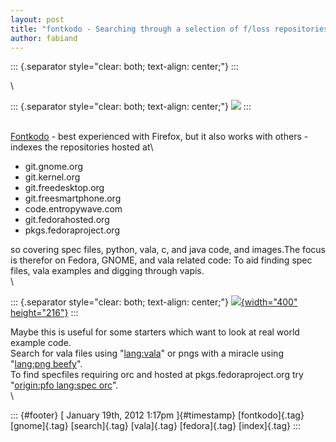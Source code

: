 ```yaml
---
layout: post
title: "fontkodo - Searching through a selection of f/loss repositories."
author: fabiand
---
```




::: {.separator style="clear: both; text-align: center;"}
:::

\

::: {.separator style="clear: both; text-align: center;"}
[![](http://static1.robohash.com/fontkodo)](http://static1.robohash.com/fontkodo)
:::

\
[Fontkodo](http://www.fontkodo.org/search/) - best experienced with
Firefox, but it also works with others - indexes the repositories hosted
at\

-   git.gnome.org
-   git.kernel.org
-   git.freedesktop.org
-   git.freesmartphone.org
-   code.entropywave.com
-   git.fedorahosted.org
-   pkgs.fedoraproject.org 

so covering spec files, python, vala, c, and java code, and images.The
focus is therefor on Fedora, GNOME, and vala related code: To aid
finding spec files, vala examples and digging through vapis.\
\

::: {.separator style="clear: both; text-align: center;"}
[![](http://2.bp.blogspot.com/-U2pmLBtaox0/Txfyn566brI/AAAAAAAAAH8/1SHlIfu-52I/s400/Bildschirmfoto+am+2012-01-19+11%253A23%253A03.png){width="400"
height="216"}](http://2.bp.blogspot.com/-U2pmLBtaox0/Txfyn566brI/AAAAAAAAAH8/1SHlIfu-52I/s1600/Bildschirmfoto+am+2012-01-19+11%253A23%253A03.png)
:::

Maybe this is useful for some starters which want to look at real world
example code.\
Search for vala files using
"[lang:vala](http://www.fontkodo.org/search/?q=lang:vala)" or pngs with
a miracle using "[lang:png
beefy](http://www.fontkodo.org/search/?q=lang:png+beefy)".\
To find specfiles requiring orc and hosted at pkgs.fedoraproject.org try
"[origin:pfo lang:spec
orc](http://www.fontkodo.org/search/?q=origin:pfo+lang:spec+orc)".\
\

::: {#footer}
[ January 19th, 2012 1:17pm ]{#timestamp} [fontkodo]{.tag} [gnome]{.tag}
[search]{.tag} [vala]{.tag} [fedora]{.tag} [index]{.tag}
:::

